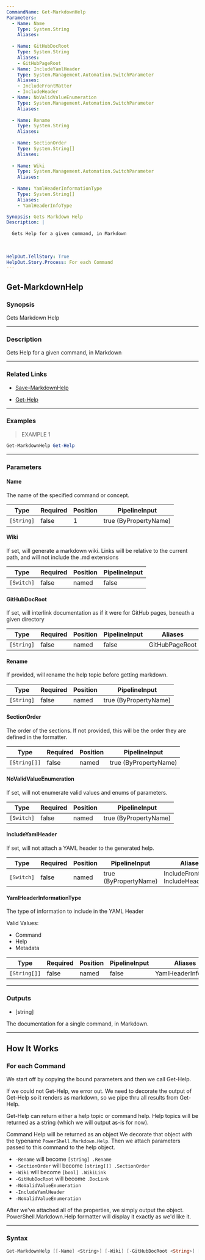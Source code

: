 ```yaml
---
CommandName: Get-MarkdownHelp
Parameters: 
  - Name: Name
    Type: System.String
    Aliases: 
    
  - Name: GitHubDocRoot
    Type: System.String
    Aliases: 
    - GitHubPageRoot
  - Name: IncludeYamlHeader
    Type: System.Management.Automation.SwitchParameter
    Aliases: 
    - IncludeFrontMatter
    - IncludeHeader
  - Name: NoValidValueEnumeration
    Type: System.Management.Automation.SwitchParameter
    Aliases: 
    
  - Name: Rename
    Type: System.String
    Aliases: 
    
  - Name: SectionOrder
    Type: System.String[]
    Aliases: 
    
  - Name: Wiki
    Type: System.Management.Automation.SwitchParameter
    Aliases: 
    
  - Name: YamlHeaderInformationType
    Type: System.String[]
    Aliases: 
    - YamlHeaderInfoType

Synopsis: Gets Markdown Help
Description: |
  
  Gets Help for a given command, in Markdown
  
  
  
HelpOut.TellStory: True
HelpOut.Story.Process: For each Command
---
```



Get-MarkdownHelp
----------------




### Synopsis
Gets Markdown Help



---


### Description

Gets Help for a given command, in Markdown



---


### Related Links
* [Save-MarkdownHelp](Save-MarkdownHelp.md)



* [Get-Help](https://learn.microsoft.com/powershell/module/Microsoft.PowerShell.Core/Get-Help)





---


### Examples
> EXAMPLE 1

```PowerShell
Get-MarkdownHelp Get-Help
```


---


### Parameters
#### **Name**

The name of the specified command or concept.






|Type      |Required|Position|PipelineInput        |
|----------|--------|--------|---------------------|
|`[String]`|false   |1       |true (ByPropertyName)|



#### **Wiki**

If set, will generate a markdown wiki.  Links will be relative to the current path, and will not include the .md extensions






|Type      |Required|Position|PipelineInput|
|----------|--------|--------|-------------|
|`[Switch]`|false   |named   |false        |



#### **GitHubDocRoot**

If set, will interlink documentation as if it were for GitHub pages, beneath a given directory






|Type      |Required|Position|PipelineInput|Aliases       |
|----------|--------|--------|-------------|--------------|
|`[String]`|false   |named   |false        |GitHubPageRoot|



#### **Rename**

If provided, will rename the help topic before getting markdown.






|Type      |Required|Position|PipelineInput        |
|----------|--------|--------|---------------------|
|`[String]`|false   |named   |true (ByPropertyName)|



#### **SectionOrder**

The order of the sections.
If not provided, this will be the order they are defined in the formatter.






|Type        |Required|Position|PipelineInput        |
|------------|--------|--------|---------------------|
|`[String[]]`|false   |named   |true (ByPropertyName)|



#### **NoValidValueEnumeration**

If set, will not enumerate valid values and enums of parameters.






|Type      |Required|Position|PipelineInput        |
|----------|--------|--------|---------------------|
|`[Switch]`|false   |named   |true (ByPropertyName)|



#### **IncludeYamlHeader**

If set, will not attach a YAML header to the generated help.






|Type      |Required|Position|PipelineInput        |Aliases                             |
|----------|--------|--------|---------------------|------------------------------------|
|`[Switch]`|false   |named   |true (ByPropertyName)|IncludeFrontMatter<br/>IncludeHeader|



#### **YamlHeaderInformationType**

The type of information to include in the YAML Header



Valid Values:

* Command
* Help
* Metadata






|Type        |Required|Position|PipelineInput|Aliases           |
|------------|--------|--------|-------------|------------------|
|`[String[]]`|false   |named   |false        |YamlHeaderInfoType|





---


### Outputs
* [string]

The documentation for a single command, in Markdown.






---


How It Works
------------

### For each Command
 We start off by copying the bound parameters and then we call Get-Help.



 If we could not Get-Help, we error out.  We need to decorate the output of Get-Help so it renders as markdown, so we pipe thru all results from Get-Help.

 Get-Help can return either a help topic or command help.  Help topics will be returned as a string (which we will output as-is for now).





 Command Help will be returned as an object We decorate that object with the typename `PowerShell.Markdown.Help`.  Then we attach parameters passed to this command to the help object.  
* `-Rename` will become `[string] .Rename` 
* `-SectionOrder` will become `[string[]] .SectionOrder` 
* `-Wiki`  will become `[bool] .WikiLink` 
* `-GitHubDocRoot` will become `.DocLink` 
* `-NoValidValueEnumeration` 
* `-IncludeYamlHeader` 
* `-NoValidValueEnumeration`



 After we've attached all of the properties, we simply output the object.  PowerShell.Markdown.Help formatter will display it exactly as we'd like it.


---


### Syntax
```PowerShell
Get-MarkdownHelp [[-Name] <String>] [-Wiki] [-GitHubDocRoot <String>] [-Rename <String>] [-SectionOrder <String[]>] [-NoValidValueEnumeration] [-IncludeYamlHeader] [-YamlHeaderInformationType <String[]>] [<CommonParameters>]
```
